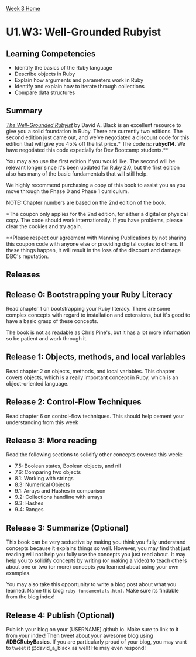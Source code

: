 [Week 3 Home](../../)

# U1.W3: Well-Grounded Rubyist

## Learning Competencies
- Identify the basics of the Ruby language
- Describe objects in Ruby
- Explain how arguments and parameters work in Ruby
- Identify and explain how to iterate through collections
- Compare data structures

## Summary
[*The Well-Grounded Rubyist*](http://www.manning.com/black3/) by David A. Black is an excellent resource to give you a solid foundation in Ruby. There are currently two editions. The second edition just came out, and we've negotiated a discount code for this edition that will give you 45% off the list price.* The code is: **rubycl14**. We have negotiated this code especially for Dev Bootcamp students.**

You may also use the first edition if you would like. The second will be relevant longer since it's been updated for Ruby 2.0, but the first edition also has many of the basic fundamentals that will still help.

We highly recommend purchasing a copy of this book to assist you as you move through the Phase 0 and Phase 1 curriculum.

NOTE: Chapter numbers are based on the 2nd edition of the book.

*The coupon only applies for the 2nd edition, for either a digital or physical copy. The code should work internationally. If you have problems, please clear the cookies and try again.

**Please respect our agreement with Manning Publications by not sharing this coupon code with anyone else or providing digital copies to others. If these things happen, it will result in the loss of the discount and damage DBC's reputation.

## Releases

## Release 0: Bootstrapping your Ruby Literacy
Read chapter 1 on bootstrapping your Ruby literacy. There are some complex concepts with regard to installation and extensions, but it's good to have a basic grasp of these concepts.

The book is not as readable as Chris Pine's, but it has a lot more information so be patient and work through it.

## Release 1: Objects, methods, and local variables
Read chapter 2 on objects, methods, and local variables. This chapter covers objects, which is a really important concept in Ruby, which is an object-oriented language.

## Release 2: Control-Flow Techniques
Read chapter 6 on control-flow techniques. This should help cement your understanding from this week

## Release 3: More reading
Read the following sections to solidify other concepts covered this week:
- 7.5: Boolean states, Boolean objects, and nil
- 7.6: Comparing two objects
- 8.1: Working with strings
- 8.3: Numerical Objects
- 9.1: Arrays and Hashes in comparison
- 9.2: Collections handline with arrays
- 9.3: Hashes
- 9.4: Ranges

## Release 3: Summarize (Optional)
This book can be very seductive by making you think you fully understand concepts because it explains things so well. However, you may find that just reading will not help you fully use the concepts you just read about. It may help you to solidify concepts by writing (or making a video) to teach others about one or two (or more) concepts you learned about using your own examples.

You may also take this opportunity to write a blog post about what you learned. Name this blog `ruby-fundamentals.html`. Make sure its findable from the blog index!

## Release 4: Publish (Optional)
Publish your blog on your [USERNAME].github.io. Make sure to link to it from your index! Then tweet about your awesome blog using **#DBCRubyBasics**. If you are particularly proud of your blog, you may want to tweet it @david_a_black as well! He may even respond!
